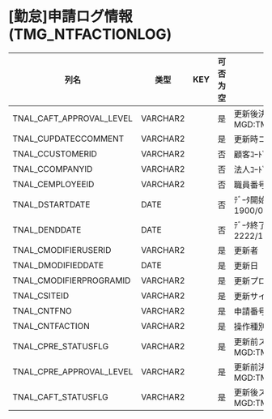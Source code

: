 # [勤怠]申請ログ情報(TMG_NTFACTIONLOG)
| 列名   | 类型   | KEY  | 可否为空 | 注释   |
| ---- | ---- | ---- | ---- | ---- |
|TNAL_CAFT_APPROVAL_LEVEL|VARCHAR2||是|更新後決裁レベル MGD:TMG_APPROVAL_LEVEL|
|TNAL_CUPDATECCOMMENT|VARCHAR2||是|更新時コメント|
|TNAL_CCUSTOMERID|VARCHAR2||否|顧客ｺｰﾄﾞ                        固定：01|
|TNAL_CCOMPANYID|VARCHAR2||否|法人ｺｰﾄﾞ|
|TNAL_CEMPLOYEEID|VARCHAR2||否|職員番号|
|TNAL_DSTARTDATE|DATE||否|ﾃﾞｰﾀ開始日                       固定：1900/01/01|
|TNAL_DENDDATE|DATE||否|ﾃﾞｰﾀ終了日                       固定：2222/12/31|
|TNAL_CMODIFIERUSERID|VARCHAR2||是|更新者|
|TNAL_DMODIFIEDDATE|DATE||是|更新日|
|TNAL_CMODIFIERPROGRAMID|VARCHAR2||是|更新プログラムID|
|TNAL_CSITEID|VARCHAR2||是|更新サイト|
|TNAL_CNTFNO|VARCHAR2||是|申請番号                          申請者職員番号|連番|
|TNAL_CNTFACTION|VARCHAR2||是|操作種別|
|TNAL_CPRE_STATUSFLG|VARCHAR2||是|更新前ステータスフラグ MGD:TMG_NTFSTATUS|
|TNAL_CPRE_APPROVAL_LEVEL|VARCHAR2||是|更新前決裁レベル MGD:TMG_APPROVAL_LEVEL|
|TNAL_CAFT_STATUSFLG|VARCHAR2||是|更新後ステータスフラグ MGD:TMG_NTFSTATUS|
